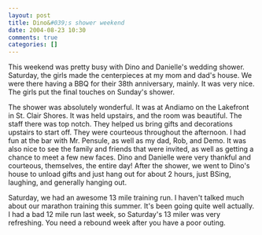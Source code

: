 ```yaml
---
layout: post
title: Dino&#039;s shower weekend
date: 2004-08-23 10:30
comments: true
categories: []
---
```

This weekend was pretty busy with Dino and Danielle's wedding shower. Saturday, the girls made the centerpieces at my mom and dad's house. We were there having a BBQ for their 38th anniversary, mainly. It was very nice. The girls put the final touches on Sunday's shower.

The shower was absolutely wonderful. It was at Andiamo on the Lakefront in St. Clair Shores. It was held upstairs, and the room was beautiful. The staff there was top notch. They helped us bring gifts and decorations upstairs to start off. They were courteous throughout the afternoon. I had fun at the bar with Mr. Pensule, as well as my dad, Rob, and Demo. It was also nice to see the family and friends that were invited, as well as getting a chance to meet a few new faces. Dino and Danielle were very thankful and courteous, themselves, the entire day! After the shower, we went to Dino's house to unload gifts and just hang out for about 2 hours, just BSing, laughing, and generally hanging out.

Saturday, we had an awesome 13 mile training run. I haven't talked much about our marathon training this summer. It's been going quite well actually. I had a bad 12 mile run last week, so Saturday's 13 miler was very refreshing. You need a rebound week after you have a poor outing.

